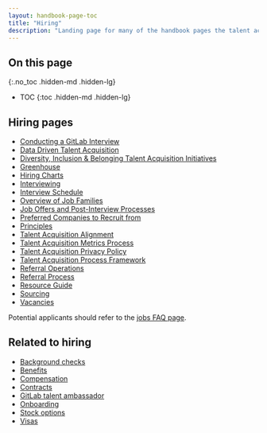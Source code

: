 ```yaml
---
layout: handbook-page-toc
title: "Hiring"
description: "Landing page for many of the handbook pages the talent acquisition team at GitLab uses."
---
```


## On this page
{:.no_toc .hidden-md .hidden-lg}

- TOC
{:toc .hidden-md .hidden-lg}

## Hiring pages

- [Conducting a GitLab Interview](/handbook/hiring/conducting-a-gitlab-interview/)
- [Data Driven Talent Acquisition](/handbook/hiring/data-driven-talent-acquisition)
- [Diversity, Inclusion & Belonging  Talent Acquisition Initiatives](/handbook/hiring/d-&-i-talent-acquisition-initiatives)
- [Greenhouse](/handbook/hiring/greenhouse/)
- [Hiring Charts](/handbook/hiring/charts/)
- [Interviewing](/handbook/hiring/interviewing/)
- [Interview Schedule](/handbook/hiring/interview-schedule)
- [Overview of Job Families](/handbook/hiring/job-families)
- [Job Offers and Post-Interview Processes](/handbook/hiring/offers/)
- [Preferred Companies to Recruit from](/handbook/hiring/preferred-companies/)
- [Principles](/handbook/hiring/principles/)
- [Talent Acquisition Alignment](/handbook/hiring/recruiting-alignment/)
- [Talent Acquisition Metrics Process](/handbook/hiring/metrics/)
- [Talent Acquisition Privacy Policy](/handbook/hiring/recruitment-privacy-policy/)
- [Talent Acquisition Process Framework](/handbook/hiring/recruiting-framework/)
- [Referral Operations](/handbook/hiring/referral-operations/)
- [Referral Process](/handbook/hiring/referral-process/)
- [Resource Guide](/handbook/hiring/resource-guide/)
- [Sourcing](/handbook/hiring/sourcing/)
- [Vacancies](/handbook/hiring/vacancies/)

Potential applicants should refer to the [jobs FAQ page](/jobs/faq/).

## Related to hiring

- [Background checks](/handbook/people-group/people-policy-directory/#background-checks)
- [Benefits](/handbook/total-rewards/benefits/)
- [Compensation](/handbook/total-rewards/compensation/)
- [Contracts](/handbook/contracts)
- [GitLab talent ambassador](/handbook/hiring/gitlab-ambassadors/)
- [Onboarding](/handbook/people-group/general-onboarding)
- [Stock options](/handbook/stock-options)
- [Visas](/handbook/people-group/visas/)
